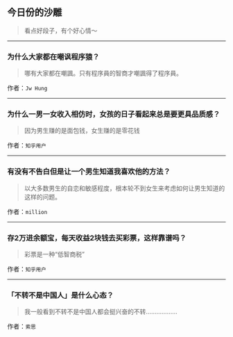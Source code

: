 ## 今日份的沙雕

> 看点好段子，有个好心情～


 
---

### 为什么大家都在嘲讽程序猿？

> 哪有大家都在嘲諷。只有程序員的智商才嘲諷得了程序員。


作者：`Jw Hung`

---

### 为什么一男一女收入相仿时，女孩的日子看起来总是要更具品质感？

> 因为男生赚的是面包钱，女生赚的是零花钱


作者：`知乎用户`

---

### 有没有不告白但是让一个男生知道我喜欢他的方法？

> 以大多数男生的自恋和敏感程度，根本轮不到女生来考虑如何让男生知道的这样的问题。


作者：`million`

---

### 存2万进余额宝，每天收益2块钱去买彩票，这样靠谱吗？

> 彩票是一种“低智商税”


作者：`知乎用户`

---

### 「不转不是中国人」是什么心态？

> 我一般看到不转不是中国人都会挺兴奋的不转………………


作者：`索思`
